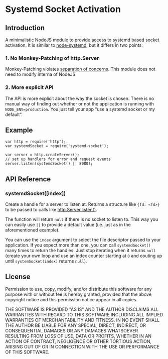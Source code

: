 # Systemd Socket Activation

## Introduction

A minimalistic NodeJS module to provide access to systemd based socket activation.
It is similar to [node-systemd](https://github.com/rubenv/node-systemd), but it
differs in two points:

### 1. No Monkey-Patching of http.Server

Monkey-Patching violates [separation of concerns](https://en.wikipedia.org/wiki/Separation_of_concerns).
This module does not need to modify interna of NodeJS.

### 2. More explicit API

The API is more explicit about the way the socket is chosen. There is no manual
way of finding out whether or not the application is running with
`NODE_ENV=production`. You just tell your app “use a systemd socket or my default”. 

## Example

    var http = require('http');
    var systemdSocket = require('systemd-socket');

	var server = http.createServer();
	// set up handlers for error and request events
	server.listen(systemdSocket() || 8080);

## API Reference

### systemdSocket([index])

Create a handle for a server to listen at. Returns a structure like
`{fd: <fd>}` to be passed to calls like [http.Server.listen()](http://nodejs.org/api/http.html#http_server_listen_handle_callback).

The function will return `null` if there is no socket to listen to. This way
you can easily use `||` to provide a default value (i.e. just as in the
aforementioned example).

You can use the `index` argument to select the file descriptor passed to your
application. If you expect more than one, you can call `systemdSocket()`
many times to return the handles. Just stop iterating when it returns `null`
(create your own loop and use an index counter starting at `0` and couting up
until `systemSocket(index)` returns `null`).

## License

Permission to use, copy, modify, and/or distribute this software for any
purpose with or without fee is hereby granted, provided that the above
copyright notice and this permission notice appear in all copies.

THE SOFTWARE IS PROVIDED "AS IS" AND THE AUTHOR DISCLAIMS ALL WARRANTIES
WITH REGARD TO THIS SOFTWARE INCLUDING ALL IMPLIED WARRANTIES OF
MERCHANTABILITY AND FITNESS. IN NO EVENT SHALL THE AUTHOR BE LIABLE FOR ANY
SPECIAL, DIRECT, INDIRECT, OR CONSEQUENTIAL DAMAGES OR ANY DAMAGES
WHATSOEVER RESULTING FROM LOSS OF USE, DATA OR PROFITS, WHETHER IN AN
ACTION OF CONTRACT, NEGLIGENCE OR OTHER TORTIOUS ACTION, ARISING OUT OF OR
IN CONNECTION WITH THE USE OR PERFORMANCE OF THIS SOFTWARE.
